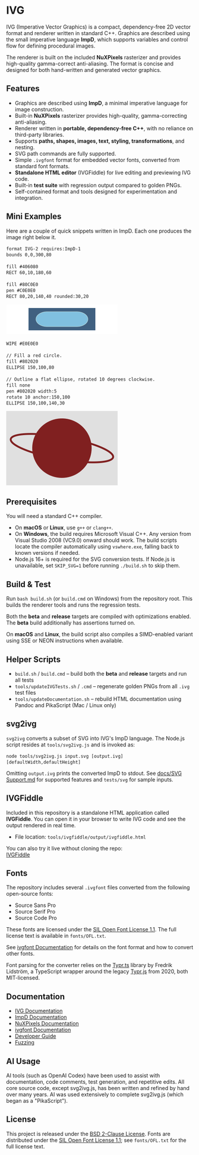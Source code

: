 # IVG

IVG (Imperative Vector Graphics) is a compact, dependency-free 2D vector format and renderer
written in standard C++. Graphics are described using the small imperative language **ImpD**, which
supports variables and control flow for defining procedural images.

The renderer is built on the included **NuXPixels** rasterizer and provides high-quality
gamma-correct anti-aliasing. The format is concise and designed for both hand-written and generated
vector graphics.

## Features

- Graphics are described using **ImpD**, a minimal imperative language for image construction.  
- Built-in **NuXPixels** rasterizer provides high-quality, gamma-correcting anti-aliasing.  
- Renderer written in **portable, dependency-free C++**, with no reliance on third-party libraries.  
- Supports **paths, shapes, images, text, styling, transformations**, and nesting.
- SVG path commands are fully supported.
- Simple `.ivgfont` format for embedded vector fonts, converted from standard font formats.
- **Standalone HTML editor** (IVGFiddle) for live editing and previewing IVG code.  
- Built-in **test suite** with regression output compared to golden PNGs.  
- Self-contained format and tools designed for experimentation and integration.

## Mini Examples

Here are a couple of quick snippets written in ImpD. Each one produces the image right below it.

```ImpD
format IVG-2 requires:ImpD-1
bounds 0,0,300,80

fill #406080
RECT 60,10,180,60

fill #80C0E0
pen #C0E0E0
RECT 80,20,140,40 rounded:30,20
```
![Rounded rectangle example](docs/images/rectExample.png)

```ImpD
WIPE #E0E0E0

// Fill a red circle.
fill #802020
ELLIPSE 150,100,80

// Outline a flat ellipse, rotated 10 degrees clockwise.
fill none
pen #802020 width:5
rotate 10 anchor:150,100
ELLIPSE 150,100,140,30
```
![Ellipse example](docs/images/ellipseExample.png)

## Prerequisites

You will need a standard C++ compiler.

- On **macOS** or **Linux**, use `g++` or `clang++`.
- On **Windows**, the build requires Microsoft Visual C++. Any version from Visual Studio 2008
	(VC9.0) onward should work. The build scripts locate the compiler automatically using
	`vswhere.exe`, falling back to known versions if needed.
- Node.js 16+ is required for the SVG conversion tests. If Node.js is unavailable, set
	`SKIP_SVG=1` before running `./build.sh` to skip them.

## Build & Test

Run `bash build.sh` (or `build.cmd` on Windows) from the repository root. This builds the renderer
tools and runs the regression tests.

Both the **beta** and **release** targets are compiled with optimizations enabled. The **beta**
build additionally has assertions turned on.

On **macOS** and **Linux**, the build script also compiles a SIMD-enabled variant using SSE or NEON
instructions when available.

## Helper Scripts

- `build.sh` / `build.cmd` – build both the **beta** and **release** targets and run all tests
- `tools/updateIVGTests.sh` / `.cmd` – regenerate golden PNGs from all `.ivg` test files
- `tools/updateDocumentation.sh` – rebuild HTML documentation using Pandoc and PikaScript
	(Mac / Linux only)

## svg2ivg

`svg2ivg` converts a subset of SVG into IVG's ImpD language. The Node.js script
resides at `tools/svg2ivg.js` and is invoked as:

```
node tools/svg2ivg.js input.svg [output.ivg] [defaultWidth,defaultHeight]
```

Omitting `output.ivg` prints the converted ImpD to stdout. See
[docs/SVG Support.md](docs/SVG%20Support.md) for supported features and
`tests/svg` for sample inputs.

## IVGFiddle

Included in this repository is a standalone HTML application called **IVGFiddle**. You can open it
in your browser to write IVG code and see the output rendered in real time.

- File location: `tools/ivgfiddle/output/ivgfiddle.html`

You can also try it live without cloning the repo:  
[IVGFiddle](https://htmlpreview.github.io/?https://github.com/malstrom72/IVG/blob/main/tools/ivgfiddle/output/ivgfiddle.html)

## Fonts

The repository includes several `.ivgfont` files converted from the following open-source fonts:

- Source Sans Pro
- Source Serif Pro
- Source Code Pro

These fonts are licensed under the [SIL Open Font License 1.1](https://scripts.sil.org/OFL). The
full license text is available in `fonts/OFL.txt`.

See [ivgfont Documentation](docs/ivgfont%20Documentation.md) for details on the font format and
how to convert other fonts.

Font parsing for the converter relies on the [Typr.ts](https://github.com/fredli74/Typr.ts) library
by Fredrik Lidström, a TypeScript wrapper around the legacy
[Typr.js](https://github.com/photopea/Typr.js) from 2020, both MIT-licensed.

## Documentation

- [IVG Documentation](docs/IVG%20Documentation.md)
- [ImpD Documentation](docs/ImpD%20Documentation.md)
- [NuXPixels Documentation](docs/NuXPixels%20Documentation.md)
- [ivgfont Documentation](docs/ivgfont%20Documentation.md)
- [Developer Guide](docs/Developer%20Guide.md)
- [Fuzzing](docs/Fuzzing.md)

## AI Usage

AI tools (such as OpenAI Codex) have been used to assist with documentation, code comments, test
generation, and repetitive edits. All core source code, except svg2ivg.js, has been written and
refined by hand over many years. AI was used extensively to complete svg2ivg.js (which began as
a "PikaScript").

## License

This project is released under the [BSD 2-Clause License](LICENSE).
Fonts are distributed under the [SIL Open Font License 1.1](https://scripts.sil.org/OFL); see
`fonts/OFL.txt` for the full license text.
